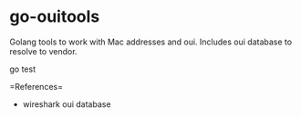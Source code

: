 go-ouitools
===========

Golang tools to work with Mac addresses and oui. Includes oui database to resolve to vendor. 

go test


=References=
* wireshark oui database

